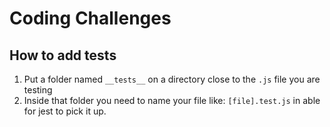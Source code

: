 # Coding Challenges

## How to add tests

1. Put a folder named `__tests__` on a directory close to the `.js` file you are testing
2. Inside that folder you need to name your file like: `[file].test.js` in able for jest to pick it up.
